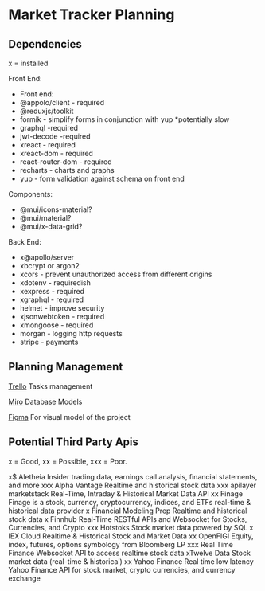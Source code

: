 # Market Tracker Planning

## Dependencies 
x = installed

Front End:
- Front end:
- @appolo/client - required
- @reduxjs/toolkit
- formik - simplify forms in conjunction with yup *potentially slow
- graphql -required
- jwt-decode -required
- xreact - required
- xreact-dom - required
- react-router-dom - required
- recharts - charts and graphs
- yup - form validation against schema on front end

Components:
- @mui/icons-material?
- @mui/material?
- @mui/x-data-grid?

Back End:
- x@apollo/server
- xbcrypt or argon2
- xcors - prevent unauthorized access from different origins
- xdotenv - requiredish
- xexpress - required
- xgraphql - required
- helmet - improve security
- xjsonwebtoken - required
- xmongoose - required
- morgan - logging http requests
- stripe - payments

## Planning Management

[Trello](https://trello.com/b/8SAtNZFj/market-tracker) Tasks management

[Miro](https://miro.com/welcome/akxoTm1hZmQ1SlhCNks2REw5TGRPcnJENzFMUE14OTlzenpOb2tFekZwcExtZHB6ODNwS2tOMlRKZGs3ZHZoSXwzNDU4NzY0NTk0ODY3OTIwMDk4fDQ=?share_link_id=471248188978) Database Models

[Figma]() For visual model of the project

## Potential Third Party Apis

x = Good, xx = Possible, xxx = Poor.

x$ Aletheia	Insider trading data, earnings call analysis, financial statements, and more
xxx Alpha Vantage	Realtime and historical stock data
xxx apilayer marketstack	Real-Time, Intraday & Historical Market Data API
xx Finage	Finage is a stock, currency, cryptocurrency, indices, and ETFs real-time & historical data provider
x Financial Modeling Prep	Realtime and historical stock data
x Finnhub	Real-Time RESTful APIs and Websocket for Stocks, Currencies, and Crypto
xxx Hotstoks	Stock market data powered by SQL
x IEX Cloud	Realtime & Historical Stock and Market Data
xx OpenFIGI	Equity, index, futures, options symbology from Bloomberg LP
xxx Real Time Finance	Websocket API to access realtime stock data
xTwelve Data	Stock market data (real-time & historical)
xx Yahoo Finance	Real time low latency Yahoo Finance API for stock market, crypto currencies, and currency exchange